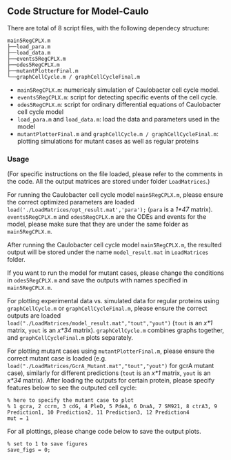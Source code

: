 ## Code Structure for Model-Caulo
There are total of 8 script files, with the following dependecy structure:

    main5RegCPLX.m
    ├──load_para.m
    ├──load_data.m
    ├──events5RegCPLX.m
    ├──odes5RegCPLX.m
    ├──mutantPlotterFinal.m
    └──graphCellCycle.m / graphCellCycleFinal.m
    
- `main5RegCPLX.m`: numericaly simulation of Caulobacter cell cycle model.
- `events5RegCPLX.m`: script for detecting specific events of the cell cycle.
- `odes5RegCPLX.m`: script for ordinary differential equations of Caulobacter cell cycle model
- `load_para.m` and `load_data.m`: load the data and parameters used in the model
- `mutantPlotterFinal.m` and `graphCellCycle.m / graphCellCycleFinal.m`: plotting simulations for mutant cases as well as regular proteins

### Usage
(For specific instructions on the file loaded, please refer to the comments in the code. All the output matrices are stored under folder `LoadMatrices`.)

For running the Caulobacter cell cycle model `main5RegCPLX.m`, please ensure the correct optimized parameters are loaded `load('./LoadMatrices/opt_result.mat','para');` (`para` is a *1\*47* matrix).
`events5RegCPLX.m` and `odes5RegCPLX.m` are the ODEs and events for the model, please make sure that they are under the same folder as `main5RegCPLX.m`.

After running the Caulobacter cell cycle model `main5RegCPLX.m`, the resulted output will be stored under the name `model_result.mat` in `LoadMatrices` folder.

If you want to run the model for mutant cases, please change the conditions in `odes5RegCPLX.m` and save the outputs with names specified in `main5RegCPLX.m`.

For plotting experimental data vs. simulated data for regular proteins using `graphCellCycle.m` or `graphCellCycleFinal.m`, please ensure the correct outputs are loaded `load("./LoadMatrices/model_result.mat","tout","yout")` (`tout` is an *x\*1* matrix, `yout` is an *x\*34* matrix). `graphCellCycle.m` combines graphs together, and `graphCellCycleFinal.m` plots separately.

For plotting mutant cases using `mutantPlotterFinal.m`, please ensure the correct mutant case is loaded (e.g. `load("./LoadMatrices/GcrA_Mutant.mat","tout","yout")` for gcrA mutant case), similarly for different predictions (`tout` is an *x\*1* matrix, `yout` is an *x\*34* matrix). After loading the outputs for certain protein, please specify features below to see the outputed cell cycle:
```
% here to specify the mutant case to plot
% 1 gcra, 2 ccrm, 3 cdG, 4 PleD, 5 PdeA, 6 DnaA, 7 SM921, 8 ctrA3, 9 Prediction1, 10 Prediction2, 11 Prediction3, 12 Prediction4
mut = 1
```

For all plottings, please change code below to save the output plots.
```
% set to 1 to save figures
save_figs = 0;
```
